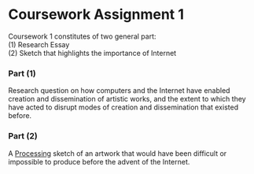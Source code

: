 # Coursework Assignment 1

Coursework 1 constitutes of two general part:  
(1) Research Essay  
(2) Sketch that highlights the importance of Internet

### Part (1) 

Research question on how computers and the Internet have enabled creation
and dissemination of artistic works, and the extent to which they have acted to disrupt
modes of creation and dissemination that existed before.

### Part (2)

A [Processing](https://processing.org/) sketch of an artwork that would have been difficult or impossible to produce before the advent of the Internet.
